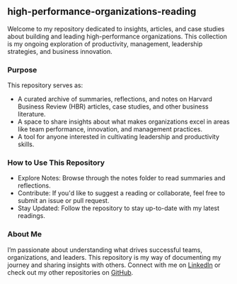 <h2>high-performance-organizations-reading</h2>

Welcome to my repository dedicated to insights, articles, and case studies about building and leading high-performance
organizations. This collection is my ongoing exploration of productivity, management, leadership strategies,
and business innovation.


<h3>Purpose</h3>

This repository serves as:

* A curated archive of summaries, reflections, and notes on Harvard Business Review (HBR) articles, case studies, and 
other business literature.
* A space to share insights about what makes organizations excel in areas like team performance, innovation, and
management practices.
* A tool for anyone interested in cultivating leadership and productivity skills.


<h3>How to Use This Repository</h3>

* Explore Notes: Browse through the notes folder to read summaries and reflections.
* Contribute: If you'd like to suggest a reading or collaborate, feel free to submit an issue or pull request.
* Stay Updated: Follow the repository to stay up-to-date with my latest readings.

<h3>About Me</h3>

I’m passionate about understanding what drives successful teams, organizations, and leaders.
This repository is my way of documenting my journey and sharing insights with others.
Connect with me on [LinkedIn](https://www.linkedin.com/in/michael-james-keene/) or check out my
other repositories on [GitHub](https://github.com/mjkeene).
